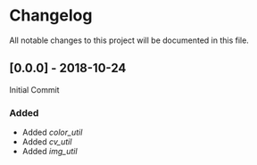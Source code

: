 # Changelog
All notable changes to this project will be documented in this file.

## [0.0.0] - 2018-10-24

Initial Commit

### Added
- Added *color_util*
- Added *cv_util*
- Added *img_util*
